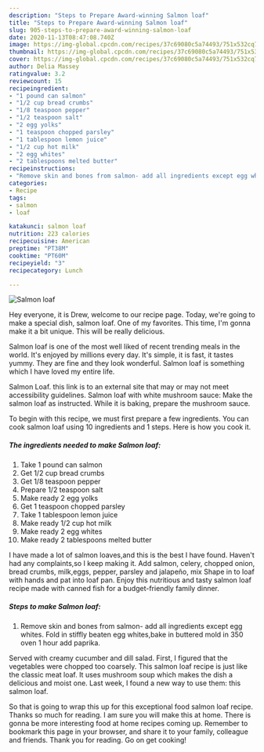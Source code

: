 ```yaml
---
description: "Steps to Prepare Award-winning Salmon loaf"
title: "Steps to Prepare Award-winning Salmon loaf"
slug: 905-steps-to-prepare-award-winning-salmon-loaf
date: 2020-11-13T08:47:08.740Z
image: https://img-global.cpcdn.com/recipes/37c69080c5a74493/751x532cq70/salmon-loaf-recipe-main-photo.jpg
thumbnail: https://img-global.cpcdn.com/recipes/37c69080c5a74493/751x532cq70/salmon-loaf-recipe-main-photo.jpg
cover: https://img-global.cpcdn.com/recipes/37c69080c5a74493/751x532cq70/salmon-loaf-recipe-main-photo.jpg
author: Delia Massey
ratingvalue: 3.2
reviewcount: 15
recipeingredient:
- "1 pound can salmon"
- "1/2 cup bread crumbs"
- "1/8 teaspoon pepper"
- "1/2 teaspoon salt"
- "2 egg yolks"
- "1 teaspoon chopped parsley"
- "1 tablespoon lemon juice"
- "1/2 cup hot milk"
- "2 egg whites"
- "2 tablespoons melted butter"
recipeinstructions:
- "Remove skin and bones from salmon- add all ingredients except egg whites. Fold in stiffly beaten egg whites,bake in buttered mold in 350 oven 1 hour add paprika."
categories:
- Recipe
tags:
- salmon
- loaf

katakunci: salmon loaf 
nutrition: 223 calories
recipecuisine: American
preptime: "PT38M"
cooktime: "PT60M"
recipeyield: "3"
recipecategory: Lunch

---
```



![Salmon loaf](https://img-global.cpcdn.com/recipes/37c69080c5a74493/751x532cq70/salmon-loaf-recipe-main-photo.jpg)

Hey everyone, it is Drew, welcome to our recipe page. Today, we're going to make a special dish, salmon loaf. One of my favorites. This time, I'm gonna make it a bit unique. This will be really delicious.

Salmon loaf is one of the most well liked of recent trending meals in the world. It's enjoyed by millions every day. It's simple, it is fast, it tastes yummy. They are fine and they look wonderful. Salmon loaf is something which I have loved my entire life.

Salmon Loaf. this link is to an external site that may or may not meet accessibility guidelines. Salmon loaf with white mushroom sauce: Make the salmon loaf as instructed. While it is baking, prepare the mushroom sauce.


To begin with this recipe, we must first prepare a few ingredients. You can cook salmon loaf using 10 ingredients and 1 steps. Here is how you cook it.

<!--inarticleads1-->

##### The ingredients needed to make Salmon loaf:

1. Take 1 pound can salmon
1. Get 1/2 cup bread crumbs
1. Get 1/8 teaspoon pepper
1. Prepare 1/2 teaspoon salt
1. Make ready 2 egg yolks
1. Get 1 teaspoon chopped parsley
1. Take 1 tablespoon lemon juice
1. Make ready 1/2 cup hot milk
1. Make ready 2 egg whites
1. Make ready 2 tablespoons melted butter


I have made a lot of salmon loaves,and this is the best I have found. Haven&#39;t had any complaints,so I keep making it. Add salmon, celery, chopped onion, bread crumbs, milk,eggs, pepper, parsley and jalapeño, mix Shape in to loaf with hands and pat into loaf pan. Enjoy this nutritious and tasty salmon loaf recipe made with canned fish for a budget-friendly family dinner. 

<!--inarticleads2-->

##### Steps to make Salmon loaf:

1. Remove skin and bones from salmon- add all ingredients except egg whites. Fold in stiffly beaten egg whites,bake in buttered mold in 350 oven 1 hour add paprika.


Served with creamy cucumber and dill salad. First, I figured that the vegetables were chopped too coarsely. This salmon loaf recipe is just like the classic meat loaf. It uses mushroom soup which makes the dish a delicious and moist one. Last week, I found a new way to use them: this salmon loaf. 

So that is going to wrap this up for this exceptional food salmon loaf recipe. Thanks so much for reading. I am sure you will make this at home. There is gonna be more interesting food at home recipes coming up. Remember to bookmark this page in your browser, and share it to your family, colleague and friends. Thank you for reading. Go on get cooking!
